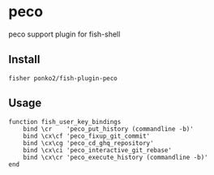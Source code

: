 # peco

peco support plugin for fish-shell

## Install

```
fisher ponko2/fish-plugin-peco
```

## Usage

```fish
function fish_user_key_bindings
    bind \cr    'peco_put_history (commandline -b)'
    bind \cx\cf 'peco_fixup_git_commit'
    bind \cx\cg 'peco_cd_ghq_repository'
    bind \cx\ci 'peco_interactive_git_rebase'
    bind \cx\cr 'peco_execute_history (commandline -b)'
end
```
